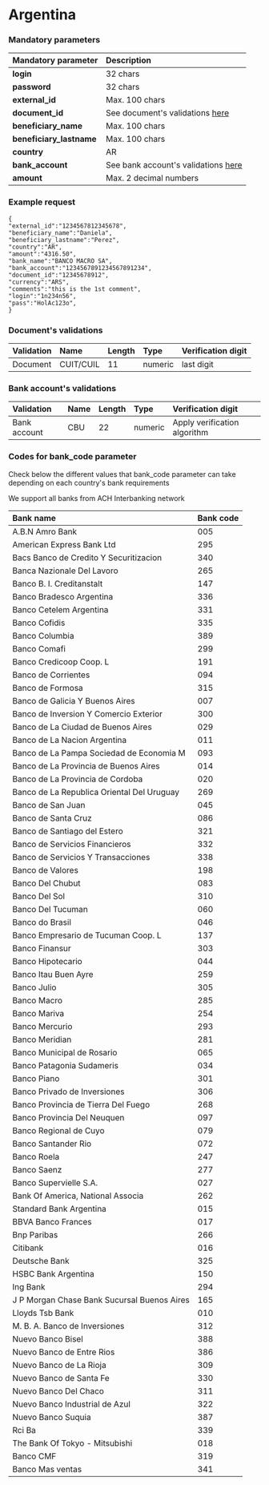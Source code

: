 # Argentina

### Mandatory parameters

| Mandatory parameter | Description |
| :--- | :--- |
| **login** | 32 chars |
| **password** | 32 chars |
| **external\_id** | Max. 100 chars |
| **document\_id** | See document's validations [here](argentina.md#documents-validations) |
| **beneficiary\_name** | Max. 100 chars |
| **beneficiary\_lastname** | Max. 100 chars |
| **country** | AR |
| **bank\_account** | See bank account's validations [here](argentina.md#bank-accounts-validations) |
| **amount** | Max. 2 decimal numbers |

### Example request

```text
{
"external_id":"1234567812345678",
"beneficiary_name":"Daniela",
"beneficiary_lastname":"Perez",
"country":"AR",
"amount":"4316.50",
"bank_name":"BANCO MACRO SA",
"bank_account":"1234567891234567891234",
"document_id":"12345678912",
"currency":"ARS",
"comments":"this is the 1st comment",
"login":"1n234n56",
"pass":"HolAc123o",
}
```

### **Document's validations**

| Validation | Name | Length | Type | Verification digit |
| :--- | :--- | :--- | :--- | :--- |
| Document | CUIT/CUIL | 11 | numeric | last digit |

### Bank account's validations

| Validation | Name | Length | Type | Verification digit |
| :--- | :--- | :--- | :--- | :--- |
| Bank account | CBU | 22 | numeric | Apply verification algorithm |

### **Codes for bank\_code parameter**

Check below the different values that bank\_code parameter can take depending on each country's bank requirements

We support all banks from ACH Interbanking network

| **Bank name** | **Bank code** |
| :--- | :--- |
| A.B.N Amro Bank | 005 |
| American Express Bank Ltd | 295 |
| Bacs Banco de Credito Y Securitizacion | 340 |
| Banca Nazionale Del Lavoro | 265 |
| Banco B. I. Creditanstalt | 147 |
| Banco Bradesco Argentina | 336 |
| Banco Cetelem Argentina | 331 |
| Banco Cofidis | 335 |
| Banco Columbia | 389 |
| Banco Comafi | 299 |
| Banco Credicoop Coop. L | 191 |
| Banco de Corrientes | 094 |
| Banco de Formosa | 315 |
| Banco de Galicia Y Buenos Aires | 007 |
| Banco de Inversion Y Comercio Exterior | 300 |
| Banco de La Ciudad de Buenos Aires | 029 |
| Banco de La Nacion Argentina | 011 |
| Banco de La Pampa Sociedad de Economia M | 093 |
| Banco de La Provincia de Buenos Aires | 014 |
| Banco de La Provincia de Cordoba | 020 |
| Banco de La Republica Oriental Del Uruguay | 269 |
| Banco de San Juan | 045 |
| Banco de Santa Cruz | 086 |
| Banco de Santiago del Estero | 321 |
| Banco de Servicios Financieros | 332 |
| Banco de Servicios Y Transacciones | 338 |
| Banco de Valores | 198 |
| Banco Del Chubut | 083 |
| Banco Del Sol | 310 |
| Banco Del Tucuman | 060 |
| Banco do Brasil | 046 |
| Banco Empresario de Tucuman Coop. L | 137 |
| Banco Finansur | 303 |
| Banco Hipotecario | 044 |
| Banco Itau Buen Ayre | 259 |
| Banco Julio | 305 |
| Banco Macro | 285 |
| Banco Mariva | 254 |
| Banco Mercurio | 293 |
| Banco Meridian | 281 |
| Banco Municipal de Rosario | 065 |
| Banco Patagonia Sudameris | 034 |
| Banco Piano | 301 |
| Banco Privado de Inversiones | 306 |
| Banco Provincia de Tierra Del Fuego | 268 |
| Banco Provincia Del Neuquen | 097 |
| Banco Regional de Cuyo | 079 |
| Banco Santander Rio | 072 |
| Banco Roela | 247 |
| Banco Saenz | 277 |
| Banco Supervielle S.A. | 027 |
| Bank Of America, National Associa | 262 |
| Standard Bank Argentina | 015 |
| BBVA Banco Frances | 017 |
| Bnp Paribas | 266 |
| Citibank | 016 |
| Deutsche Bank | 325 |
| HSBC Bank Argentina | 150 |
| Ing Bank | 294 |
| J P Morgan Chase Bank Sucursal Buenos Aires | 165 |
| Lloyds Tsb Bank | 010 |
| M. B. A. Banco de Inversiones | 312 |
| Nuevo Banco Bisel | 388 |
| Nuevo Banco de Entre Rios | 386 |
| Nuevo Banco de La Rioja | 309 |
| Nuevo Banco de Santa Fe | 330 |
| Nuevo Banco Del Chaco | 311 |
| Nuevo Banco Industrial de Azul | 322 |
| Nuevo Banco Suquia | 387 |
| Rci Ba | 339 |
| The Bank Of Tokyo - Mitsubishi | 018 |
| Banco CMF | 319 |
| Banco Mas ventas | 341 |

